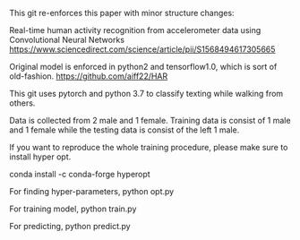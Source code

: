 This git re-enforces this paper with minor structure changes: 

Real-time human activity recognition from accelerometer data using Convolutional Neural Networks 
https://www.sciencedirect.com/science/article/pii/S1568494617305665

Original model is enforced in python2 and tensorflow1.0, which is sort of old-fashion. 
https://github.com/aiff22/HAR

This git uses pytorch and python 3.7 to classify texting while walking from others.

Data is collected from 2 male and 1 female. Training data is consist of 1 male and 1 female while the testing data is consist of the left 1 male. 

If you want to reproduce the whole training procedure, please make sure to install hyper opt. 

conda install -c conda-forge hyperopt

For finding hyper-parameters, 
	python opt.py

For training model,
	python train.py

For predicting,
	python predict.py


